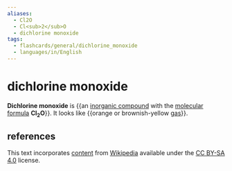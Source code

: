 ```yaml
---
aliases:
  - Cl2O
  - Cl<sub>2</sub>O
  - dichlorine monoxide
tags:
  - flashcards/general/dichlorine_monoxide
  - languages/in/English
---
```


# dichlorine monoxide

__Dichlorine monoxide__ is {{an [inorganic compound](inorganic%20compound.md) with the [molecular formula](chemical%20formula.md#molecular%20formula) __Cl<sub>2</sub>O__}}. It looks like {{orange or brownish-yellow [gas](gas.md)}}. <!--SR:!2025-03-26,537,310!2024-01-01,87,210-->

## references

This text incorporates [content](https://en.wikipedia.org/wiki/dichlorine_monoxide) from [Wikipedia](Wikipedia.md) available under the [CC BY-SA 4.0](https://creativecommons.org/licenses/by-sa/4.0/) license.
